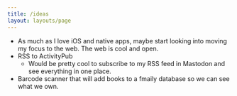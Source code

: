 ```yaml
---
title: /ideas
layout: layouts/page
---
```


- As much as I love iOS and native apps, maybe start looking into moving my focus to the web. The web is cool and open.
- RSS to ActivityPub
	- Would be pretty cool to subscribe to my RSS feed in Mastodon and see everything in one place.
- Barcode scanner that will add books to a fmaily database so we can see what we own.
